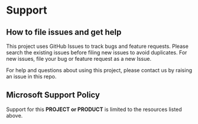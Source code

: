 # Support

## How to file issues and get help  

This project uses GitHub Issues to track bugs and feature requests. Please search the existing issues before filing new issues to avoid duplicates.  For new issues, file your bug or feature request as a new Issue.

For help and questions about using this project, please contact us by raising an issue in this repo.

## Microsoft Support Policy  

Support for this **PROJECT or PRODUCT** is limited to the resources listed above.
